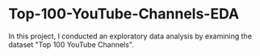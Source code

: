 # Top-100-YouTube-Channels-EDA
In this project, I conducted an exploratory data analysis by examining the dataset "Top 100 YouTube Channels".
